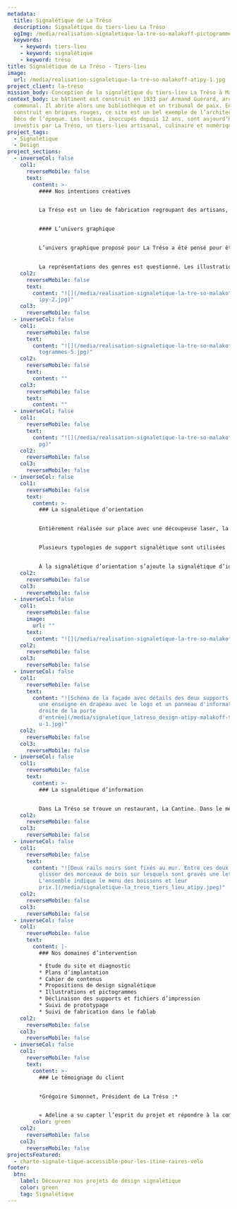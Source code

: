 ```yaml
---
metadata:
  title: Signalétique de La Tréso
  description: Signalétique du tiers-lieu La Tréso
  ogImg: /media/realisation-signaletique-la-tre-so-malakoff-pictogramme-atipy-2.jpg
  keywords:
    - keyword: tiers-lieu
    - keyword: signalétique
    - keyword: tréso
title: Signalétique de La Tréso - Tiers-lieu
image:
  url: /media/realisation-signaletique-la-tre-so-malakoff-atipy-1.jpg
project_client: la-treso
mission_body: Conception de la signalétique du tiers-lieu La Tréso à Malakoff.
context_body: Le bâtiment est construit en 1933 par Armand Guérard, architecte
  communal. Il abrite alors une bibliothèque et un tribunal de paix. Entièrement
  construit en briques rouges, ce site est un bel exemple de l’architecture Art
  Déco de l’époque. Les locaux, inoccupés depuis 12 ans, sont aujourd’hui
  investis par La Tréso, un tiers-lieu artisanal, culinaire et numérique.
project_tags:
  - Signalétique
  - Design
project_sections:
  - inverseCol: false
    col1:
      reverseMobile: false
      text:
        content: >-
          #### Nos intentions créatives


          La Tréso est un lieu de fabrication regroupant des artisans, concepteurs, créatifs. Nous avons choisi de mettre en avant ces éléments. Nous proposons une signalétique ludique et sobre, entièrement fabriquée en bois récupéré et basée sur un système d’assemblage de carrés.


          #### L’univers graphique


          L’univers graphique proposé pour La Tréso a été pensé pour être à la fois compréhensible et convivial. La convivialité et l’accueil sont des éléments essentiels de ce projet collaboratif. Nous avons ainsi créé une série d’illustrations évocatrices, parfois drôles, utilisables pour les supports de communication et la signalétique.


          L﻿a représentations des genres est questionné. Les illustrations réalisées sont imaginées à l'encontre des stéréotypes.
    col2:
      reverseMobile: false
      text:
        content: "![](/media/realisation-signaletique-la-tre-so-malakoff-pictogramme-at\
          ipy-2.jpg)"
    col3:
      reverseMobile: false
  - inverseCol: false
    col1:
      reverseMobile: false
      text:
        content: "![](/media/realisation-signaletique-la-tre-so-malakoff-bois-atipy-pic\
          togrammes-5.jpg)"
    col2:
      reverseMobile: false
      text:
        content: ""
    col3:
      reverseMobile: false
      text:
        content: ""
  - inverseCol: false
    col1:
      reverseMobile: false
      text:
        content: "![](/media/realisation-signaletique-la-tre-so-malakoff-bois-atipy-4.j\
          pg)"
    col2:
      reverseMobile: false
    col3:
      reverseMobile: false
  - inverseCol: false
    col1:
      reverseMobile: false
      text:
        content: >-
          ### La signalétique d’orientation


          Entièrement réalisée sur place avec une découpeuse laser, la signalétique fait partie intégrante du lieu. Pensée avant l’ouverture de La Tréso, elle s’imprègne de l’atmosphère, des matières présentes dans le mobilier, des outils à disposition.


          Plusieurs typologies de support signalétique sont utilisées : synoptique, imposte, suspendu, plaque de porte… Chaque information est associée à une illustration s’inspirant de la charte graphique et de l’identité visuelle.


          A la signalétique d’orientation s’ajoute la signalétique d’identification. Pouvoir nommer chaque espace et savoir ce qui se trouve derrière chaque porte est indispensable pour favoriser le repérage et un bon confort d’usage du lieu.
    col2:
      reverseMobile: false
    col3:
      reverseMobile: false
  - inverseCol: false
    col1:
      reverseMobile: false
      image:
        url: ""
      text:
        content: "![](/media/realisation-signaletique-la-tre-so-malakoff-atipy-3.jpg)"
    col2:
      reverseMobile: false
    col3:
      reverseMobile: false
  - inverseCol: false
    col1:
      reverseMobile: false
      text:
        content: "![Schéma de la façade avec détails des deux supports de signalétique :
          une enseigne en drapeau avec le logo et un panneau d'information à
          droite de la porte
          d'entrée](/media/signaletique_latreso_design-atipy-malakoff-tiers-lie\
          u-1.jpg)"
    col2:
      reverseMobile: false
    col3:
      reverseMobile: false
  - inverseCol: false
    col1:
      reverseMobile: false
      text:
        content: >-
          ### La signalétique d’information


          Dans La Tréso se trouve un restaurant, La Cantine. Dans le même esprit que la signalétique du bâtiment, nous proposons un système de rail dans lequel vient se glisser des en bois. Oui, ça vous rappelle vos parties de Scrabble ! Le menu est ainsi interchangeable en fonction des saisons ou du plat du jour.
    col2:
      reverseMobile: false
    col3:
      reverseMobile: false
  - inverseCol: false
    col1:
      reverseMobile: false
      text:
        content: "![Deux rails noirs sont fixés au mur. Entre ces deux rails on peut
          glisser des morceaux de bois sur lesquels sont gravés une lettre.
          L'ensemble indique le menu des boissons et leur
          prix.](/media/signaletique-la_treso_tiers_lieu_atipy.jpeg)"
    col2:
      reverseMobile: false
    col3:
      reverseMobile: false
  - inverseCol: false
    col1:
      reverseMobile: false
      text:
        content: |-
          ### Nos domaines d’intervention

          * Etude du site et diagnostic
          * Plans d’implantation
          * Cahier de contenus
          * Propositions de design signalétique
          * Illustrations et pictogrammes
          * Déclinaison des supports et fichiers d’impression
          * Suivi de prototypage
          * Suivi de fabrication dans le fablab
    col2:
      reverseMobile: false
    col3:
      reverseMobile: false
  - inverseCol: false
    col1:
      reverseMobile: false
      text:
        content: >-
          ### Le témoignage du client


          *Grégoire Simonnet, Président de La Tréso :*


          « Adeline a su capter l’esprit du projet et répondre à la complexité d’une signalétique pour un lieu atypique, proposant des usages multiples et changeants, avec des notes d’humour et un soucis d’accessibilité. Comme La Tréso est un lieu de fabrication, la production a été réalisé in-situ en collaboration avec l’agence Atipy. Là aussi une collaboration enrichissante, permettant une production rapide et évolutive. Un vrai plaisir de travailler avec Adeline et l’agence Atipy. »
        color: green
    col2:
      reverseMobile: false
    col3:
      reverseMobile: false
projectsFeatured:
  - charte-signale-tique-accessible-pour-les-itine-raires-velo
footer:
  btn:
    label: Découvrez nos projets de design signalétique
    color: green
    tag: Signalétique
---
```

